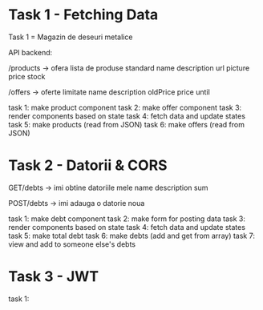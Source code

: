 # Task 1 - Fetching Data

Task 1 = Magazin de deseuri metalice

API backend:

/products -> ofera lista de produse standard
    name
    description
    url picture
    price
    stock

/offers -> oferte limitate
    name
    description
    oldPrice
    price
    until

task 1: make product component
task 2: make offer component
task 3: render components based on state
task 4: fetch data and update states
task 5: make products (read from JSON)
task 6: make offers (read from JSON)


# Task 2 - Datorii & CORS

GET/debts -> imi obtine datoriile mele
    name
    description
    sum

POST/debts -> imi adauga o datorie noua

task 1: make debt component
task 2: make form for posting data
task 3: render components based on state
task 4: fetch data and update states
task 5: make total debt
task 6: make debts (add and get from array)
task 7: view and add to someone else's debts

# Task 3 - JWT

task 1: 
